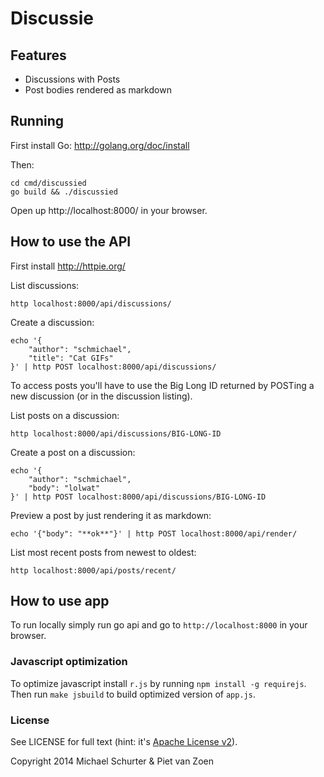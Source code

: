 Discussie
=========

Features
--------

* Discussions with Posts
* Post bodies rendered as markdown

Running
-------

First install Go: http://golang.org/doc/install

Then:

```
cd cmd/discussied
go build && ./discussied
```

Open up http://localhost:8000/ in your browser.

How to use the API
------------------

First install http://httpie.org/

List discussions:

```
http localhost:8000/api/discussions/
```

Create a discussion:

```
echo '{
    "author": "schmichael",
    "title": "Cat GIFs"
}' | http POST localhost:8000/api/discussions/
```

To access posts you'll have to use the Big Long ID returned by POSTing a new
discussion (or in the discussion listing).

List posts on a discussion:

```
http localhost:8000/api/discussions/BIG-LONG-ID
```

Create a post on a discussion:

```
echo '{
    "author": "schmichael",
    "body": "lolwat"
}' | http POST localhost:8000/api/discussions/BIG-LONG-ID
```

Preview a post by just rendering it as markdown:

```
echo '{"body": "**ok**"}' | http POST localhost:8000/api/render/
```

List most recent posts from newest to oldest:

```
http localhost:8000/api/posts/recent/
```


How to use app
--------------

To run locally simply run go api and go to `http://localhost:8000` in your browser.

### Javascript optimization

To optimize javascript install `r.js` by running `npm install -g requirejs`. Then run `make jsbuild` to build optimized version of `app.js`.

### License

See LICENSE for full text (hint: it's [Apache License
v2](http://www.apache.org/licenses/LICENSE-2.0.html)).

Copyright 2014 Michael Schurter & Piet van Zoen

